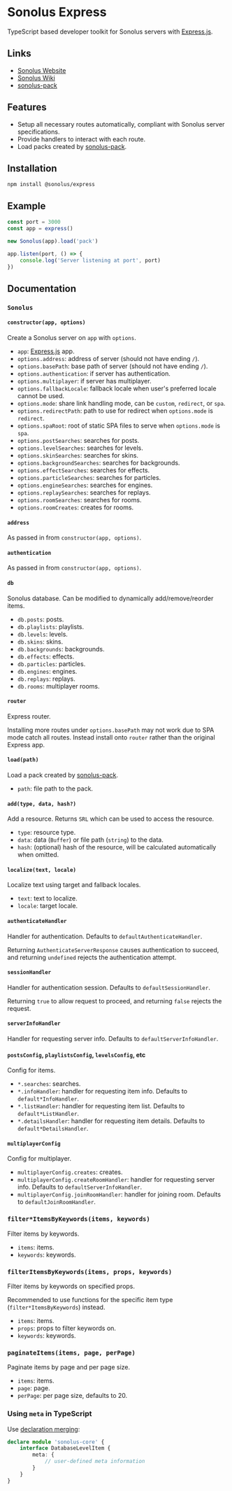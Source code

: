 # Sonolus Express

TypeScript based developer toolkit for Sonolus servers with [Express.js](https://expressjs.com).

## Links

-   [Sonolus Website](https://sonolus.com)
-   [Sonolus Wiki](https://wiki.sonolus.com)
-   [sonolus-pack](https://github.com/Sonolus/sonolus-pack)

## Features

-   Setup all necessary routes automatically, compliant with Sonolus server specifications.
-   Provide handlers to interact with each route.
-   Load packs created by [sonolus-pack](https://github.com/Sonolus/sonolus-pack).

## Installation

```
npm install @sonolus/express
```

## Example

```ts
const port = 3000
const app = express()

new Sonolus(app).load('pack')

app.listen(port, () => {
    console.log('Server listening at port', port)
})
```

## Documentation

### `Sonolus`

#### `constructor(app, options)`

Create a Sonolus server on `app` with `options`.

-   `app`: [Express.js](https://expressjs.com) app.
-   `options.address`: address of server (should not have ending `/`).
-   `options.basePath`: base path of server (should not have ending `/`).
-   `options.authentication`: if server has authentication.
-   `options.multiplayer`: if server has multiplayer.
-   `options.fallbackLocale`: fallback locale when user's preferred locale cannot be used.
-   `options.mode`: share link handling mode, can be `custom`, `redirect`, or `spa`.
-   `options.redirectPath`: path to use for redirect when `options.mode` is `redirect`.
-   `options.spaRoot`: root of static SPA files to serve when `options.mode` is `spa`.
-   `options.postSearches`: searches for posts.
-   `options.levelSearches`: searches for levels.
-   `options.skinSearches`: searches for skins.
-   `options.backgroundSearches`: searches for backgrounds.
-   `options.effectSearches`: searches for effects.
-   `options.particleSearches`: searches for particles.
-   `options.engineSearches`: searches for engines.
-   `options.replaySearches`: searches for replays.
-   `options.roomSearches`: searches for rooms.
-   `options.roomCreates`: creates for rooms.

#### `address`

As passed in from `constructor(app, options)`.

#### `authentication`

As passed in from `constructor(app, options)`.

#### `db`

Sonolus database. Can be modified to dynamically add/remove/reorder items.

-   `db.posts`: posts.
-   `db.playlists`: playlists.
-   `db.levels`: levels.
-   `db.skins`: skins.
-   `db.backgrounds`: backgrounds.
-   `db.effects`: effects.
-   `db.particles`: particles.
-   `db.engines`: engines.
-   `db.replays`: replays.
-   `db.rooms`: multiplayer rooms.

#### `router`

Express router.

Installing more routes under `options.basePath` may not work due to SPA mode catch all routes. Instead install onto `router` rather than the original Express app.

#### `load(path)`

Load a pack created by [sonolus-pack](https://github.com/NonSpicyBurrito/sonolus-pack).

-   `path`: file path to the pack.

#### `add(type, data, hash?)`

Add a resource. Returns `SRL` which can be used to access the resource.

-   `type`: resource type.
-   `data`: data (`Buffer`) or file path (`string`) to the data.
-   `hash`: (optional) hash of the resource, will be calculated automatically when omitted.

#### `localize(text, locale)`

Localize text using target and fallback locales.

-   `text`: text to localize.
-   `locale`: target locale.

#### `authenticateHandler`

Handler for authentication. Defaults to `defaultAuthenticateHandler`.

Returning `AuthenticateServerResponse` causes authentication to succeed, and returning `undefined` rejects the authentication attempt.

#### `sessionHandler`

Handler for authentication session. Defaults to `defaultSessionHandler`.

Returning `true` to allow request to proceed, and returning `false` rejects the request.

#### `serverInfoHandler`

Handler for requesting server info. Defaults to `defaultServerInfoHandler`.

#### `postsConfig`, `playlistsConfig`, `levelsConfig`, etc

Config for items.

-   `*.searches`: searches.
-   `*.infoHandler`: handler for requesting item info. Defaults to `default*InfoHandler`.
-   `*.listHandler`: handler for requesting item list. Defaults to `default*ListHandler`.
-   `*.detailsHandler`: handler for requesting item details. Defaults to `default*DetailsHandler`.

#### `multiplayerConfig`

Config for multiplayer.

-   `multiplayerConfig.creates`: creates.
-   `multiplayerConfig.createRoomHandler`: handler for requesting server info. Defaults to `defaultServerInfoHandler`.
-   `multiplayerConfig.joinRoomHandler`: handler for joining room. Defaults to `defaultJoinRoomHandler`.

### `filter*ItemsByKeywords(items, keywords)`

Filter items by keywords.

-   `items`: items.
-   `keywords`: keywords.

### `filterItemsByKeywords(items, props, keywords)`

Filter items by keywords on specified props.

Recommended to use functions for the specific item type (`filter*ItemsByKeywords`) instead.

-   `items`: items.
-   `props`: props to filter keywords on.
-   `keywords`: keywords.

### `paginateItems(items, page, perPage)`

Paginate items by page and per page size.

-   `items`: items.
-   `page`: page.
-   `perPage`: per page size, defaults to 20.

### Using `meta` in TypeScript

Use [declaration merging](https://www.typescriptlang.org/docs/handbook/declaration-merging.html):

```ts
declare module 'sonolus-core' {
    interface DatabaseLevelItem {
        meta: {
            // user-defined meta information
        }
    }
}
```
